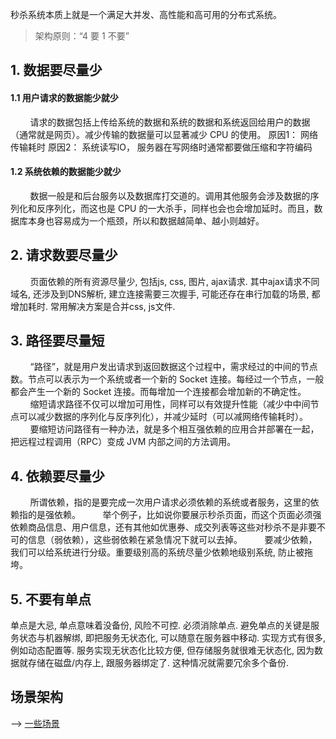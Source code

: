 秒杀系统本质上就是一个满足大并发、高性能和高可用的分布式系统。
> 架构原则：“4 要 1 不要”
## 1. **数据要尽量少**
#### 1.1 用户请求的数据能少就少
&nbsp;&nbsp;&nbsp;&nbsp;&nbsp;&nbsp;&nbsp;&nbsp;请求的数据包括上传给系统的数据和系统的数据和系统返回给用户的数据（通常就是网页）。减少传输的数据量可以显著减少 CPU 的使用。
原因1： 网络传输耗时
原因2： 系统读写IO， 服务器在写网络时通常都要做压缩和字符编码
#### 1.2 系统依赖的数据能少就少
&nbsp;&nbsp;&nbsp;&nbsp;&nbsp;&nbsp;&nbsp;&nbsp;数据一般是和后台服务以及数据库打交道的。调用其他服务会涉及数据的序列化和反序列化，而这也是 CPU 的一大杀手，同样也会也会增加延时。而且，数据库本身也容易成为一个瓶颈，所以和数据越简单、越小则越好。

## 2. 请求数要尽量少
&nbsp;&nbsp;&nbsp;&nbsp;&nbsp;&nbsp;&nbsp;&nbsp;页面依赖的所有资源尽量少, 包括js, css, 图片, ajax请求.  其中ajax请求不同域名, 还涉及到DNS解析, 建立连接需要三次握手, 可能还存在串行加载的场景, 都增加耗时. 常用解决方案是合并css, js文件.
## 3. 路径要尽量短
&nbsp;&nbsp;&nbsp;&nbsp;&nbsp;&nbsp;&nbsp;&nbsp;“路径”，就是用户发出请求到返回数据这个过程中，需求经过的中间的节点数。节点可以表示为一个系统或者一个新的 Socket 连接。每经过一个节点，一般都会产生一个新的 Socket 连接。而每增加一个连接都会增加新的不确定性。
&nbsp;&nbsp;&nbsp;&nbsp;&nbsp;&nbsp;&nbsp;&nbsp;缩短请求路径不仅可以增加可用性，同样可以有效提升性能（减少中中间节点可以减少数据的序列化与反序列化），并减少延时（可以减网络传输耗时）。
&nbsp;&nbsp;&nbsp;&nbsp;&nbsp;&nbsp;&nbsp;&nbsp;要缩短访问路径有一种办法，就是多个相互强依赖的应用合并部署在一起，把远程过程调用（RPC）变成 JVM 内部之间的方法调用。

## 4. 依赖要尽量少
&nbsp;&nbsp;&nbsp;&nbsp;&nbsp;&nbsp;&nbsp;&nbsp;所谓依赖，指的是要完成一次用户请求必须依赖的系统或者服务，这里的依赖指的是强依赖。
&nbsp;&nbsp;&nbsp;&nbsp;&nbsp;&nbsp;&nbsp;&nbsp;举个例子，比如说你要展示秒杀页面，而这个页面必须强依赖商品信息、用户信息，还有其他如优惠券、成交列表等这些对秒杀不是非要不可的信息（弱依赖），这些弱依赖在紧急情况下就可以去掉。
&nbsp;&nbsp;&nbsp;&nbsp;&nbsp;&nbsp;&nbsp;&nbsp;要减少依赖，我们可以给系统进行分级。重要级别高的系统尽量少依赖地级别系统, 防止被拖垮。
## 5. 不要有单点
单点是大忌, 单点意味着没备份, 风险不可控. 必须消除单点.
避免单点的关键是服务状态与机器解绑, 即把服务无状态化, 可以随意在服务器中移动. 实现方式有很多, 例如动态配置等.
服务实现无状态化比较方便, 但存储服务就很难无状态化, 因为数据就存储在磁盘/内存上, 跟服务器绑定了. 这种情况就需要冗余多个备份.
## 场景架构
--> [一些场景](https://time.geekbang.org/column/article/40726)
